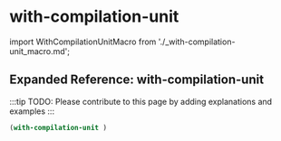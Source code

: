# with-compilation-unit

import WithCompilationUnitMacro from './_with-compilation-unit_macro.md';

<WithCompilationUnitMacro />

## Expanded Reference: with-compilation-unit

:::tip
TODO: Please contribute to this page by adding explanations and examples
:::

```lisp
(with-compilation-unit )
```
